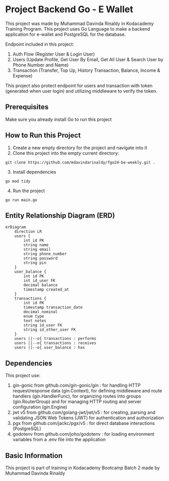 # Project Backend Go - E Wallet

This project was made by Muhammad Davinda Rinaldy in Kodacademy Training Program. This project uses Go Language to make a backend application for e-wallet and PostgreSQL for the database.

Endpoint included in this project:
1. Auth Flow (Register User & Login User)
2. Users (Update Profile, Get User By Email, Get All User & Search User by Phone Number and Name)
3. Transaction (Transfer, Top Up, History Transaction, Balance, Income & Expense)

This project also protect endpoint for users and transaction with token (generated when user login) and utilizing middleware to verify the token.

## Prerequisites

Make sure you already install Go to run this project

## How to Run this Project

1. Create a new empty directory for the project and navigate into it
2. Clone this project into the empty current directory:
```
git clone https://github.com/mdavindarinaldy/fgo24-be-weekly.git .
``` 
3. Install dependencies
```
go mod tidy
```
4. Run the project
```
go run main.go
```

## Entity Relationship Diagram (ERD)

```mermaid
erDiagram
    direction LR
    users {
        int id PK
        string name
        string email
        string phone_number
        string password
        string pin
    }
    user_balance {
        int id PK
        int id_user FK
        decimal balance
        timestamp created_at
    }
    transactions {
        int id PK
        timestamp transaction_date
        decimal nominal
        enum type
        text notes
        string id_user FK
        string id_other_user FK
    }
    users ||--o{ transactions : performs
    users ||--o{ transactions : receives
    users ||--o{ user_balance : has
```

## Dependencies
This project use:
1. gin-gonic from github.com/gin-gonic/gin : for handling HTTP request/response data (gin.Context), for defining middleware and route handlers (gin.HandlerFunc), for organizing routes into groups (gin.RouterGroup) and for managing HTTP routing and server configuration (gin.Engine)
2. jwt v5 from github.com/golang-jwt/jwt/v5 : for creating, parsing and validating JSON Web Tokens (JWT) for authentication and authorization
3. pgx from github.com/jackc/pgx/v5 : for direct database interactions (PostgreSQL)
4. godotenv from github.com/joho/godotenv : for loading environment variables from a .env file into the application

## Basic Information
This project is part of training in Kodacademy Bootcamp Batch 2 made by Muhammad Davinda Rinaldy